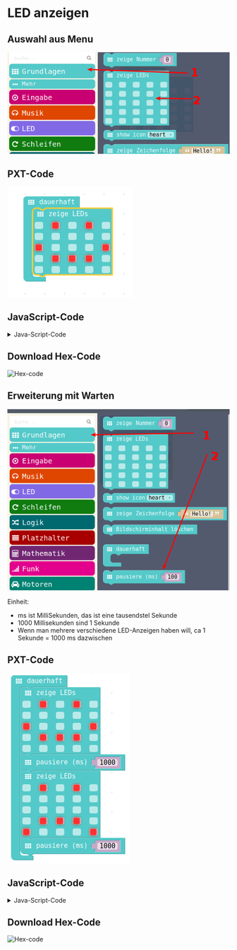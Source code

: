 # LED anzeigen

## Auswahl aus Menu

![LED anzeigen Menu](LedAnzeigenMenu.png)

## PXT-Code

![LED anzeigen](LedAnzeigen.png)

## JavaScript-Code

<details>
 <summary>Java-Script-Code</summary>

```js
basic.forever(() => {
    basic.showLeds(`
        . # . # .
        . . . . .
        # . . . #
        . # # # .
        . . . . .
        `)
})
```
</details>

## Download Hex-Code

![Hex-code](mini-LedAnzeigen.hex)

## Erweiterung mit Warten

![Pause einfuegen Menu](PausenMenu.png)

Einheit: 

* ms ist MilliSekunden, das ist eine tausendstel Sekunde
* 1000 Millisekunden sind 1 Sekunde
* Wenn man mehrere verschiedene LED-Anzeigen haben will, ca 1 Sekunde = 1000 ms dazwischen


## PXT-Code

![LED anzeigen mit Pause](LedAnzeigenMitPause.png)

## JavaScript-Code

<details>
 <summary>Java-Script-Code</summary>

```js
basic.forever(() => {
    basic.showLeds(`
        . # . # .
        . . . . .
        # . . . #
        . # # # .
        . . . . .
        `)
    basic.pause(1000)
    basic.showLeds(`
        . # . # .
        . . . . .
        . . . . .
        . # # # .
        # . . . #
        `)
    basic.pause(1000)
})

```
</details>

## Download Hex-Code

![Hex-code](mini-LedAnzeigenMitPause.hex)

